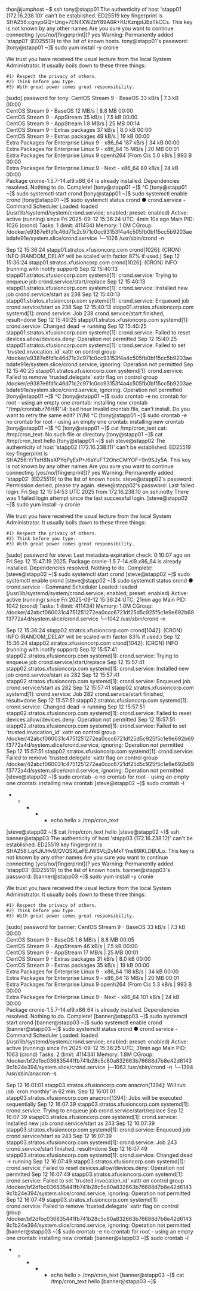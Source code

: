 thor@jumphost ~$ ssh tony@stapp01
The authenticity of host 'stapp01 (172.16.238.10)' can't be established.
ED25519 key fingerprint is SHA256:cgnypGQ+Ung+7EN4XWZbY89A6R+KUKznjptJBzTkCCs.
This key is not known by any other names
Are you sure you want to continue connecting (yes/no/[fingerprint])? yes
Warning: Permanently added 'stapp01' (ED25519) to the list of known hosts.
tony@stapp01's password: 
[tony@stapp01 ~]$ sudo yum install -y cronie

We trust you have received the usual lecture from the local System
Administrator. It usually boils down to these three things:

    #1) Respect the privacy of others.
    #2) Think before you type.
    #3) With great power comes great responsibility.

[sudo] password for tony: 
CentOS Stream 9 - BaseOS                                  33 kB/s | 7.3 kB     00:00    
CentOS Stream 9 - BaseOS                                  12 MB/s | 8.8 MB     00:00    
CentOS Stream 9 - AppStream                               35 kB/s | 7.5 kB     00:00    
CentOS Stream 9 - AppStream                              1.8 MB/s |  25 MB     00:14    
CentOS Stream 9 - Extras packages                         37 kB/s | 8.0 kB     00:00    
CentOS Stream 9 - Extras packages                         49 kB/s |  19 kB     00:00    
Extra Packages for Enterprise Linux 9 - x86_64           187 kB/s |  34 kB     00:00    
Extra Packages for Enterprise Linux 9 - x86_64            15 MB/s |  20 MB     00:01    
Extra Packages for Enterprise Linux 9 openh264 (From Cis 5.0 kB/s | 993  B     00:00    
Extra Packages for Enterprise Linux 9 - Next - x86_64     89 kB/s |  24 kB     00:00    
Package cronie-1.5.7-14.el9.x86_64 is already installed.
Dependencies resolved.
Nothing to do.
Complete!
[tony@stapp01 ~]$ ^C
[tony@stapp01 ~]$ sudo systemctl start crond
[tony@stapp01 ~]$ sudo systemctl enable crond
[tony@stapp01 ~]$ sudo systemctl status crond
● crond.service - Command Scheduler
     Loaded: loaded (/usr/lib/systemd/system/crond.service; enabled; preset: enabled)
     Active: active (running) since Fri 2025-09-12 15:36:24 UTC; 4min 10s ago
   Main PID: 1026 (crond)
      Tasks: 1 (limit: 411434)
     Memory: 1.0M
     CGroup: /docker/e9387e6fd1c46d71c2c971c0cc93153f4a4c505fb0bf15cc5b9203aebdafe91e/system.slice/crond.service
             └─1026 /usr/sbin/crond -n

Sep 12 15:36:24 stapp01.stratos.xfusioncorp.com crond[1026]: (CRON) INFO (RANDOM_DELAY will be scaled with factor 87% if used.)
Sep 12 15:36:24 stapp01.stratos.xfusioncorp.com crond[1026]: (CRON) INFO (running with inotify support)
Sep 12 15:40:13 stapp01.stratos.xfusioncorp.com systemd[1]: crond.service: Trying to enqueue job crond.service/start/replace
Sep 12 15:40:13 stapp01.stratos.xfusioncorp.com systemd[1]: crond.service: Installed new job crond.service/start as 238
Sep 12 15:40:13 stapp01.stratos.xfusioncorp.com systemd[1]: crond.service: Enqueued job crond.service/start as 238
Sep 12 15:40:13 stapp01.stratos.xfusioncorp.com systemd[1]: crond.service: Job 238 crond.service/start finished, result=done
Sep 12 15:40:25 stapp01.stratos.xfusioncorp.com systemd[1]: crond.service: Changed dead -> running
Sep 12 15:40:25 stapp01.stratos.xfusioncorp.com systemd[1]: crond.service: Failed to reset devices.allow/devices.deny: Operation not permitted
Sep 12 15:40:25 stapp01.stratos.xfusioncorp.com systemd[1]: crond.service: Failed to set 'trusted.invocation_id' xattr on control group /docker/e9387e6fd1c46d71c2c971c0cc93153f4a4c505fb0bf15cc5b9203aebdafe91e/system.slice/crond.service, ignoring: Operation not permitted
Sep 12 15:40:25 stapp01.stratos.xfusioncorp.com systemd[1]: crond.service: Failed to remove 'trusted.delegate' xattr flag on control group /docker/e9387e6fd1c46d71c2c971c0cc93153f4a4c505fb0bf15cc5b9203aebdafe91e/system.slice/crond.service, ignoring: Operation not permitted
[tony@stapp01 ~]$ ^C
[tony@stapp01 ~]$ sudo crontab -e
no crontab for root - using an empty one
crontab: installing new crontab
"/tmp/crontab.r76HIR":4: bad hour
Invalid crontab file, can't install.
Do you want to retry the same edit? (Y/N) ^C
[tony@stapp01 ~]$ sudo crontab -e
no crontab for root - using an empty one
crontab: installing new crontab
[tony@stapp01 ~]$ ^C
[tony@stapp01 ~]$ cat /tmp/cron_text
cat: /tmp/cron_text: No such file or directory
[tony@stapp01 ~]$ cat /tmp/cron_text
hello
[tony@stapp01 ~]$ ssh steve@stapp02
The authenticity of host 'stapp02 (172.16.238.11)' can't be established.
ED25519 key fingerprint is SHA256:Y/TxH8NsXPYqPyExP+/6aYuFT2OhcCMYOF+9n9SJy5A.
This key is not known by any other names
Are you sure you want to continue connecting (yes/no/[fingerprint])? yes
Warning: Permanently added 'stapp02' (ED25519) to the list of known hosts.
steve@stapp02's password: 
Permission denied, please try again.
steve@stapp02's password: 
Last failed login: Fri Sep 12 15:54:53 UTC 2025 from 172.16.238.10 on ssh:notty
There was 1 failed login attempt since the last successful login.
[steve@stapp02 ~]$ sudo yum install -y cronie

We trust you have received the usual lecture from the local System
Administrator. It usually boils down to these three things:

    #1) Respect the privacy of others.
    #2) Think before you type.
    #3) With great power comes great responsibility.

[sudo] password for steve: 
Last metadata expiration check: 0:10:07 ago on Fri Sep 12 15:47:19 2025.
Package cronie-1.5.7-14.el9.x86_64 is already installed.
Dependencies resolved.
Nothing to do.
Complete!
[steve@stapp02 ~]$ sudo systemctl start crond
[steve@stapp02 ~]$ sudo systemctl enable crond
[steve@stapp02 ~]$ sudo systemctl status crond
● crond.service - Command Scheduler
     Loaded: loaded (/usr/lib/systemd/system/crond.service; enabled; preset: enabled)
     Active: active (running) since Fri 2025-09-12 15:36:24 UTC; 21min ago
   Main PID: 1042 (crond)
      Tasks: 1 (limit: 411434)
     Memory: 1.0M
     CGroup: /docker/42abcf060031c4751251272ea0ccc6721df25d5c925f5c1e9e692b69f3772a4d/system.slice/crond.service
             └─1042 /usr/sbin/crond -n

Sep 12 15:36:24 stapp02.stratos.xfusioncorp.com crond[1042]: (CRON) INFO (RANDOM_DELAY will be scaled with factor 83% if used.)
Sep 12 15:36:24 stapp02.stratos.xfusioncorp.com crond[1042]: (CRON) INFO (running with inotify support)
Sep 12 15:57:41 stapp02.stratos.xfusioncorp.com systemd[1]: crond.service: Trying to enqueue job crond.service/start/replace
Sep 12 15:57:41 stapp02.stratos.xfusioncorp.com systemd[1]: crond.service: Installed new job crond.service/start as 282
Sep 12 15:57:41 stapp02.stratos.xfusioncorp.com systemd[1]: crond.service: Enqueued job crond.service/start as 282
Sep 12 15:57:41 stapp02.stratos.xfusioncorp.com systemd[1]: crond.service: Job 282 crond.service/start finished, result=done
Sep 12 15:57:51 stapp02.stratos.xfusioncorp.com systemd[1]: crond.service: Changed dead -> running
Sep 12 15:57:51 stapp02.stratos.xfusioncorp.com systemd[1]: crond.service: Failed to reset devices.allow/devices.deny: Operation not permitted
Sep 12 15:57:51 stapp02.stratos.xfusioncorp.com systemd[1]: crond.service: Failed to set 'trusted.invocation_id' xattr on control group /docker/42abcf060031c4751251272ea0ccc6721df25d5c925f5c1e9e692b69f3772a4d/system.slice/crond.service, ignoring: Operation not permitted
Sep 12 15:57:51 stapp02.stratos.xfusioncorp.com systemd[1]: crond.service: Failed to remove 'trusted.delegate' xattr flag on control group /docker/42abcf060031c4751251272ea0ccc6721df25d5c925f5c1e9e692b69f3772a4d/system.slice/crond.service, ignoring: Operation not permitted
[steve@stapp02 ~]$ sudo crontab -e
no crontab for root - using an empty one
crontab: installing new crontab
[steve@stapp02 ~]$ sudo crontab -l
* * * * * echo hello > /tmp/cron_text


[steve@stapp02 ~]$ cat /tmp/cron_text
hello
[steve@stapp02 ~]$ ssh banner@stapp03
The authenticity of host 'stapp03 (172.16.238.12)' can't be established.
ED25519 key fingerprint is SHA256:LqKJiUHv9/QVQSXLeFEJWSVLj2yMkTYns89IKLDBULo.
This key is not known by any other names
Are you sure you want to continue connecting (yes/no/[fingerprint])? yes
Warning: Permanently added 'stapp03' (ED25519) to the list of known hosts.
banner@stapp03's password: 
[banner@stapp03 ~]$ sudo yum install -y cronie

We trust you have received the usual lecture from the local System
Administrator. It usually boils down to these three things:

    #1) Respect the privacy of others.
    #2) Think before you type.
    #3) With great power comes great responsibility.

[sudo] password for banner: 
CentOS Stream 9 - BaseOS                                  33 kB/s | 7.3 kB     00:00    
CentOS Stream 9 - BaseOS                                 1.6 MB/s | 8.8 MB     00:05    
CentOS Stream 9 - AppStream                               46 kB/s | 7.5 kB     00:00    
CentOS Stream 9 - AppStream                               17 MB/s |  25 MB     00:01    
CentOS Stream 9 - Extras packages                         31 kB/s | 8.0 kB     00:00    
CentOS Stream 9 - Extras packages                         35 kB/s |  19 kB     00:00    
Extra Packages for Enterprise Linux 9 - x86_64           118 kB/s |  34 kB     00:00    
Extra Packages for Enterprise Linux 9 - x86_64            18 MB/s |  20 MB     00:01    
Extra Packages for Enterprise Linux 9 openh264 (From Cis 5.3 kB/s | 993  B     00:00    
Extra Packages for Enterprise Linux 9 - Next - x86_64    101 kB/s |  24 kB     00:00    
Package cronie-1.5.7-14.el9.x86_64 is already installed.
Dependencies resolved.
Nothing to do.
Complete!
[banner@stapp03 ~]$ sudo systemctl start crond
[banner@stapp03 ~]$ sudo systemctl enable crond
[banner@stapp03 ~]$ sudo systemctl status crond
● crond.service - Command Scheduler
     Loaded: loaded (/usr/lib/systemd/system/crond.service; enabled; preset: enabled)
     Active: active (running) since Fri 2025-09-12 15:36:25 UTC; 31min ago
   Main PID: 1063 (crond)
      Tasks: 2 (limit: 411434)
     Memory: 1.8M
     CGroup: /docker/bf2dfbc036835441fb741b28c5c80a832663b76688d7b8e42d61439c1b24e394/system.slice/crond.service
             ├─1063 /usr/sbin/crond -n
             └─1394 /usr/sbin/anacron -s

Sep 12 16:01:01 stapp03.stratos.xfusioncorp.com anacron[1394]: Will run job `cron.monthly' in 62 min.
Sep 12 16:01:01 stapp03.stratos.xfusioncorp.com anacron[1394]: Jobs will be executed sequentially
Sep 12 16:07:39 stapp03.stratos.xfusioncorp.com systemd[1]: crond.service: Trying to enqueue job crond.service/start/replace
Sep 12 16:07:39 stapp03.stratos.xfusioncorp.com systemd[1]: crond.service: Installed new job crond.service/start as 243
Sep 12 16:07:39 stapp03.stratos.xfusioncorp.com systemd[1]: crond.service: Enqueued job crond.service/start as 243
Sep 12 16:07:39 stapp03.stratos.xfusioncorp.com systemd[1]: crond.service: Job 243 crond.service/start finished, result=done
Sep 12 16:07:49 stapp03.stratos.xfusioncorp.com systemd[1]: crond.service: Changed dead -> running
Sep 12 16:07:49 stapp03.stratos.xfusioncorp.com systemd[1]: crond.service: Failed to reset devices.allow/devices.deny: Operation not permitted
Sep 12 16:07:49 stapp03.stratos.xfusioncorp.com systemd[1]: crond.service: Failed to set 'trusted.invocation_id' xattr on control group /docker/bf2dfbc036835441fb741b28c5c80a832663b76688d7b8e42d61439c1b24e394/system.slice/crond.service, ignoring: Operation not permitted
Sep 12 16:07:49 stapp03.stratos.xfusioncorp.com systemd[1]: crond.service: Failed to remove 'trusted.delegate' xattr flag on control group /docker/bf2dfbc036835441fb741b28c5c80a832663b76688d7b8e42d61439c1b24e394/system.slice/crond.service, ignoring: Operation not permitted
[banner@stapp03 ~]$ sudo crontab -e
no crontab for root - using an empty one
crontab: installing new crontab
[banner@stapp03 ~]$ sudo crontab -l
* * * * * echo hello > /tmp/cron_text
[banner@stapp03 ~]$ cat /tmp/cron_text
hello
[banner@stapp03 ~]$ 